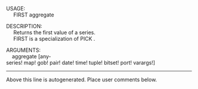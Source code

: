 USAGE:  
&nbsp;&nbsp;&nbsp;&nbsp;&nbsp;FIRST&nbsp;aggregate&nbsp;  
  
DESCRIPTION:  
&nbsp;&nbsp;&nbsp;&nbsp;&nbsp;Returns&nbsp;the&nbsp;first&nbsp;value&nbsp;of&nbsp;a&nbsp;series.  
&nbsp;&nbsp;&nbsp;&nbsp;&nbsp;FIRST&nbsp;is&nbsp;a&nbsp;specialization&nbsp;of&nbsp;PICK&nbsp;.  
  
ARGUMENTS:  
&nbsp;&nbsp;&nbsp;&nbsp;aggregate&nbsp;[any-series!&nbsp;map!&nbsp;gob!&nbsp;pair!&nbsp;date!&nbsp;time!&nbsp;tuple!&nbsp;bitset!&nbsp;port!&nbsp;varargs!]  
___
Above this line is autogenerated. Place user comments below.